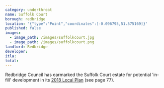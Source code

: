 ```yaml
---
category: underthreat
name: Suffolk Court 
borough: redbridge
location: '{"type":"Point","coordinates":[-0.096795,51.575169]}'
published: false 
images:
  - image_path: /images/suffolkcourt.jpg
  - image_path: /images/suffolkcourt.png
landlord: Redbridge
developer:
itla:
total:
---
```

Redbridge Council has earmarked the Suffolk Court estate for potential 'in-fill' development in its [2018 Local Plan](/images/redbridgelocalplan.pdf) (see page 77).


